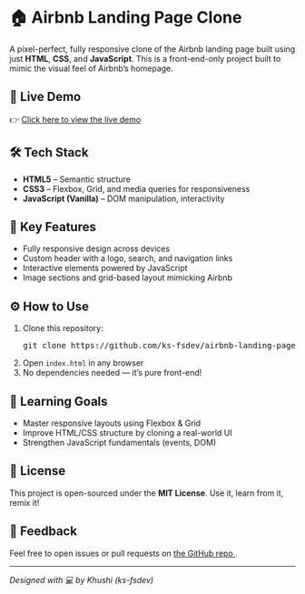 
<body>

  <h1>🏠 Airbnb Landing Page Clone</h1>

  <p>
    A pixel-perfect, fully responsive clone of the Airbnb landing page built using just
    <strong>HTML</strong>, <strong>CSS</strong>, and <strong>JavaScript</strong>.
    This is a front-end-only project built to mimic the visual feel of Airbnb’s homepage.
  </p>

  <h2>🚀 Live Demo</h2>
  <p>
    👉 <a href="https://ks-fsdev.github.io/airbnb-landing-page-responsive-clone/" target="_blank">
      Click here to view the live demo
    </a>
  </p>

  <h2>🛠️ Tech Stack</h2>
  <ul>
    <li><strong>HTML5</strong> – Semantic structure</li>
    <li><strong>CSS3</strong> – Flexbox, Grid, and media queries for responsiveness</li>
    <li><strong>JavaScript (Vanilla)</strong> – DOM manipulation, interactivity</li>
  </ul>

  <h2>🌟 Key Features</h2>
  <ul>
    <li>Fully responsive design across devices</li>
    <li>Custom header with a logo, search, and navigation links</li>
    <li>Interactive elements powered by JavaScript</li>
    <li>Image sections and grid-based layout mimicking Airbnb</li>
  </ul>

  <h2>⚙️ How to Use</h2>
  <ol>
    <li>Clone this repository:
      <pre>git clone https://github.com/ks-fsdev/airbnb-landing-page-responsive-clone</pre>
    </li>
    <li>Open <code>index.html</code> in any browser</li>
    <li>No dependencies needed — it’s pure front-end!</li>
  </ol>

  <h2>🎯 Learning Goals</h2>
  <ul>
    <li>Master responsive layouts using Flexbox & Grid</li>
    <li>Improve HTML/CSS structure by cloning a real-world UI</li>
    <li>Strengthen JavaScript fundamentals (events, DOM)</li>
  </ul>

  <h2>📝 License</h2>
  <p>This project is open-sourced under the <strong>MIT License</strong>. Use it, learn from it, remix it!</p>

  <h2>💬 Feedback</h2>
  <p>
    Feel free to open issues or pull requests on 
    <a href="https://github.com/ks-fsdev/airbnb-landing-page-responsive-clone" target="_blank">
      the GitHub repo
    </a>.
  </p>

  <hr />
  <p style="font-style: italic;">
    Designed with 💻 by Khushi (ks-fsdev)
  </p>

</body>
